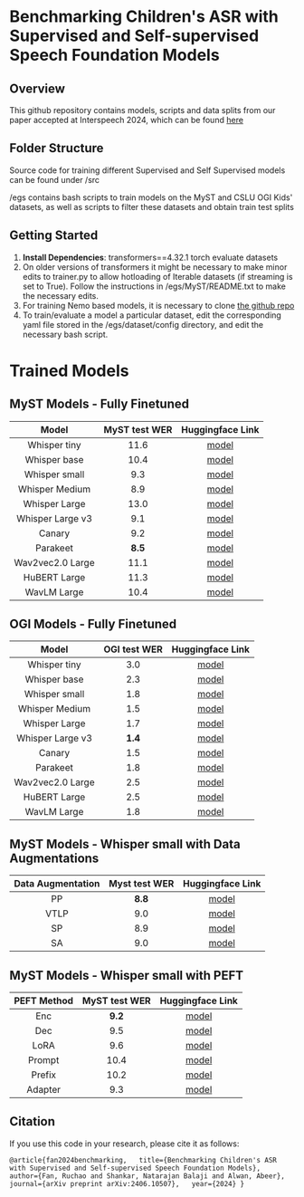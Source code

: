 # Benchmarking Children's ASR with Supervised and Self-supervised Speech Foundation Models

## Overview

This github repository contains models, scripts and data splits from our paper accepted at Interspeech 2024, which can be found [here](https://arxiv.org/abs/2406.10507)

## Folder Structure

Source code for training different Supervised and Self Supervised models can be found under /src

/egs contains bash scripts to train models on the MyST and CSLU OGI Kids' datasets, as well as scripts to filter these datasets and obtain train test splits

## Getting Started

1. **Install Dependencies**: transformers==4.32.1 torch evaluate datasets
2. On older versions of transformers it might be necessary to make minor edits to trainer.py to allow hotloading of Iterable datasets (if streaming is set to True). Follow the instructions in /egs/MyST/README.txt to make the necessary edits.
3. For training Nemo based models, it is necessary to clone [the github repo](https://github.com/NVIDIA/NeMo)
4. To train/evaluate a model a particular dataset, edit the corresponding yaml file stored in the /egs/dataset/config directory, and edit the necessary bash script.

# Trained Models

## MyST Models - Fully Finetuned

|      Model      | MyST test WER |                             Huggingface Link                             |
| :--------------: | :-----------: | :-----------------------------------------------------------------------: |
|   Whisper tiny   |     11.6     |  [model](https://huggingface.co/balaji1312/whisper-tiny-myst-fullfinetune)  |
|   Whisper base   |     10.4     |  [model](https://huggingface.co/balaji1312/whisper-base-myst-fullfinetune)  |
|  Whisper small  |      9.3      |  [model](https://huggingface.co/balaji1312/whisper-small-myst-fullfinetune)  |
|  Whisper Medium  |      8.9      | [model](https://huggingface.co/balaji1312/whisper-medium-myst-fullfinetune) |
|  Whisper Large  |     13.0     |  [model](https://huggingface.co/balaji1312/whisper-large-myst-fullfinetune)  |
| Whisper Large v3 |      9.1      | [model](https://huggingface.co/balaji1312/whisper-largev3-myst-fullfinetune) |
|      Canary      |      9.2      |     [model](https://huggingface.co/balaji1312/canary-myst-fullfinetune)      |
|     Parakeet     | **8.5** |    [model](https://huggingface.co/balaji1312/parakeet-myst-fullfinetune)     |
| Wav2vec2.0 Large |     11.1     | [model](https://huggingface.co/balaji1312/wav2vec2-large-myst-fullfinetune) |
|   HuBERT Large   |     11.3     |  [model](https://huggingface.co/balaji1312/hubert-large-myst-fullfinetune)  |
|   WavLM Large   |     10.4     |   [model](https://huggingface.co/balaji1312/wavlm-large-myst-fullfinetune)   |

## OGI Models - Fully Finetuned

|      Model      | OGI test WER |                             Huggingface Link                             |
| :--------------: | :-----------: | :----------------------------------------------------------------------: |
|   Whisper tiny   |      3.0      |  [model](https://huggingface.co/balaji1312/whisper-tiny-ogi-fullfinetune)  |
|   Whisper base   |      2.3      |  [model](https://huggingface.co/balaji1312/whisper-base-ogi-fullfinetune)  |
|  Whisper small  |      1.8      |  [model](https://huggingface.co/balaji1312/whisper-small-ogi-fullfinetune)  |
|  Whisper Medium  |      1.5      | [model](https://huggingface.co/balaji1312/whisper-medium-ogi-fullfinetune) |
|  Whisper Large  |      1.7      |  [model](https://huggingface.co/balaji1312/whisper-large-ogi-fullfinetune)  |
| Whisper Large v3 | **1.4** | [model](https://huggingface.co/balaji1312/whisper-largev3-ogi-fullfinetune) |
|      Canary      |      1.5      |     [model](https://huggingface.co/balaji1312/canary-ogi-fullfinetune)      |
|     Parakeet     |      1.8      |    [model](https://huggingface.co/balaji1312/parakeet-ogi-fullfinetune)     |
| Wav2vec2.0 Large |      2.5      | [model](https://huggingface.co/balaji1312/wav2vec2-large-ogi-fullfinetune) |
|   HuBERT Large   |      2.5      |  [model](https://huggingface.co/balaji1312/hubert-large-ogi-fullfinetune)  |
|   WavLM Large   |      1.8      |   [model](https://huggingface.co/balaji1312/wavlm-large-ogi-fullfinetune)   |

## MyST Models - Whisper small with Data Augmentations

| Data Augmentation | Myst test WER |                               Huggingface Link                               |
| :---------------: | :-----------: | :--------------------------------------------------------------------------: |
|        PP        | **8.8** |  [model](https://huggingface.co/balaji1312/whisper-small-myst-fullfinetune-pp)  |
|       VTLP       |      9.0      | [model](https://huggingface.co/balaji1312/whisper-small-myst-fullfinetune-vtlp) |
|        SP        |      8.9      |  [model](https://huggingface.co/balaji1312/whisper-small-myst-fullfinetune-sp)  |
|        SA        |      9.0      |  [model](https://huggingface.co/balaji1312/whisper-small-myst-fullfinetune-sa)  |

## MyST Models - Whisper small with PEFT

| PEFT Method | MyST test WER |                          Huggingface Link                          |
| :---------: | :-----------: | :----------------------------------------------------------------: |
|     Enc     | **9.2** |   [model](https://huggingface.co/balaji1312/whisper-small-myst-enc)   |
|     Dec     |      9.5      |   [model](https://huggingface.co/balaji1312/whisper-small-myst-dec)   |
|    LoRA    |      9.6      |  [model](https://huggingface.co/balaji1312/whisper-small-myst-lora)  |
|   Prompt   |     10.4     | [model](https://huggingface.co/balaji1312/whisper-small-myst-prompt) |
|   Prefix   |     10.2     | [model](https://huggingface.co/balaji1312/whisper-small-myst-prefix) |
|   Adapter   |      9.3      | [model](https://huggingface.co/balaji1312/whisper-small-myst-adapter) |

## Citation

If you use this code in your research, please cite it as follows:

``@article{fan2024benchmarking,   title={Benchmarking Children's ASR with Supervised and Self-supervised Speech Foundation Models},   author={Fan, Ruchao and Shankar, Natarajan Balaji and Alwan, Abeer},   journal={arXiv preprint arXiv:2406.10507},   year={2024} }``
